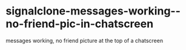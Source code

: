 # signalclone-messages-working--no-friend-pic-in-chatscreen
messages working, no friend picture at the top of a chatscreen

